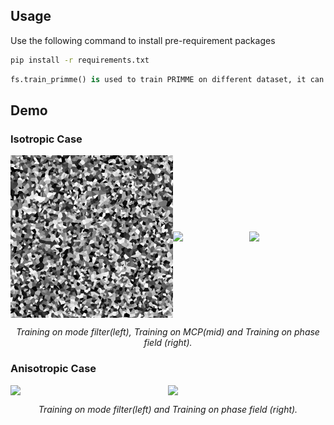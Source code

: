 
## Usage
Use the following command to install pre-requirement packages

```bash
pip install -r requirements.txt
```
```python
fs.train_primme() is used to train PRIMME on different dataset, it can be phase field, mode filter or MCP
```

## Demo
### Isotropic Case
<div style="display: flex; justify-content: center; align-items: center;">
  <img src="materials/mf.gif" width="260" />
  <img src="materials/mcp.gif" width="260" />
  <img src="materials/phase_field.gif" width="260" />
</div>
<p align="middle">
    <em >Training on mode filter(left), Training on MCP(mid) and Training on phase field (right).</em>
</p>
<be>

### Anisotropic Case
<div style="display: flex; justify-content: center; align-items: center;">
  <img src="materials/mf_incl.gif" width="390" />
  <img src="materials/mcp_incl.gif" width="390" />
</div>
<p align="middle">
    <em >Training on mode filter(left) and Training on phase field (right).</em>
</p>
<be>

